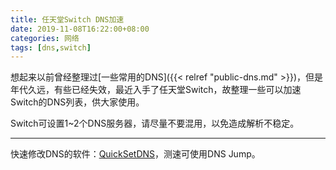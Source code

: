 ```yaml
---
title: 任天堂Switch DNS加速
date: 2019-11-08T16:22:00+08:00
categories: 网络
tags: [dns,switch]
---
```


想起来以前曾经整理过[一些常用的DNS]({{< relref "public-dns.md" >}})，但是年代久远，有些已经失效，最近入手了任天堂Switch，故整理一些可以加速Switch的DNS列表，供大家使用。

Switch可设置1~2个DNS服务器，请尽量不要混用，以免造成解析不稳定。

<script src="https://gist.github.com/heartnn/2e26041415c48120f255d20c617200ec.js"></script>

---

快速修改DNS的软件：[QuickSetDNS](/uploads/2014/12/quicksetdns.7z)，测速可使用DNS Jump。
